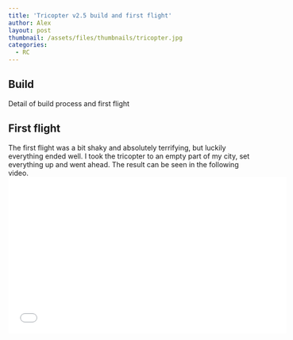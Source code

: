 ```yaml
---
title: 'Tricopter v2.5 build and first flight'
author: Alex
layout: post
thumbnail: /assets/files/thumbnails/tricopter.jpg
categories:
  - RC
---
```


<h2>Build</h2>
Detail of build process and first flight

<h2>First flight</h2>
The first flight was a bit shaky and absolutely terrifying, but luckily everything ended well. I took the tricopter to an empty part of my city, set everything up and went ahead. The result can be seen in the following video.

<div style="text-align:center">
	<iframe width="560" height="315" src="//www.youtube.com/embed/DMkhw02jLWs" frameborder="0" allowfullscreen></iframe>
</div>
